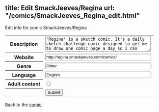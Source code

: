 title: Edit SmackJeeves/Regina
url: "/comics/SmackJeeves_Regina_edit.html"
---
Edit info for comic SmackJeeves/Regina

<form name="comic" action="http://gaepostmail.appspot.com/comic/" method="post">
<table class="comicinfo">
<tr>
<th>Description</th><td><textarea name="description" cols="40" rows="3">'Regina' is a sketch comic. It's a daily sketch challenge comic designed to get me to draw one comic page a day so I can stay in practice everyday. Also to practice page layouts and conversational writing. Regina is drawn using only a black ball-point pen and totally free-hand. The story of Regina is a slice of life about a girl named Regina and her random group of friends,where what ever happens, happens and I try to make it as interesting as possible. Updates: Daily</textarea></td>
</tr>
<tr>
<th>Website</th><td><input type="text" name="url" value="http://regina.smackjeeves.com/comics/" size="40"/></td>
</tr>
<tr>
<th>Genre</th><td><input type="text" name="genre" value="Other" size="40"/></td>
</tr>
<tr>
<th>Language</th><td><input type="text" name="language" value="English" size="40"/></td>
</tr>
<tr>
<th>Adult content</th><td><input type="checkbox" name="adult" value="adult" /></td>
</tr>
<tr>
<th></th><td>
<input type="hidden" name="comic" value="SmackJeeves_Regina" />
<input type="submit" name="submit" value="Submit" />
</td>
</tr>
</table>
</form>

Back to the [comic](SmackJeeves_Regina.html).
